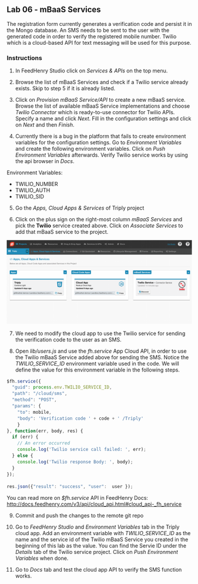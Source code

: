 ## Lab 06 - mBaaS Services

The registration form currently generates a verification code and persist it in the Mongo database. An SMS needs to be sent to the user with the generated code in order to verify the registered mobile number. Twilio which is a cloud-based API for text messaging will be used for this purpose.

### Instructions

1. In FeedHenry Studio click on *Services & APIs* on the top menu.

2. Browse the list of mBaaS Services and check if a Twilio service already exists. Skip to step 5 if it is already listed.

3. Click on *Provision mBaaS Service/API* to create a new mBaaS service. Browse the list of available mBaaS Service implementations and choose *Twilio Connector* which is ready-to-use connector for Twilio APIs. Specify a name and click *Next*. Fill in the configuration settings and click on *Next* and then *Finish*.

4. Currently there is a bug in the platform that fails to create environment variables for the configuration settings. Go to *Environment Variables* and create the following environment variables. Click on *Push Environment Variables* afterwards. Verify Twilio service works by using the api browser in *Docs*.

  Environment Variables:
  * TWILIO_NUMBER
  * TWILIO_AUTH
  * TWILIO_SID

5. Go the *Apps, Cloud Apps & Services* of Triply project

6. Click on the plus sign on the right-most column *mBaaS Services* and pick the **Twilio** service created above. Click on *Associate Services* to add that mBaaS service to the project.

  ![Triply Apps](https://github.com/rhnordics/feedhenry-training/blob/master/images/project-apps.png?raw=true)

7. We need to modify the cloud app to use the Twilio service for sending the verification code to the user as an SMS.

8. Open *lib/users.js* and use the *fh.service* App Cloud API, in order to use the Twilio mBaaS Service added above for sending the SMS. Notice the *TWILIO_SERVICE_ID* environment variable used in the code. We will define the value for this environment variable in the following steps.

  ```javascript
  $fh.service({
    "guid": process.env.TWILIO_SERVICE_ID,
    "path": "/cloud/sms",
    "method": "POST",
    "params": {
      "to": mobile,
      "body": 'Verification code ' + code + ' /Triply'
      }
  }, function(err, body, res) {
    if (err) {
      // An error occurred
      console.log('Twilio service call failed: ', err);
    } else {
      console.log('Twilio response Body: ', body);
    }
  });

  res.json({"result": "success", "user":  user });
  ```

  You can read more on *$fh.service* API in FeedHenry Docs: http://docs.feedhenry.com/v3/api/cloud_api.html#cloud_api-_fh_service

9. Commit and push the changes to the remote git repo

10. Go to *FeedHenry Studio* and *Environment Variables* tab in the Triply cloud app. Add an environment variable with *TWILIO_SERVICE_ID* as the name and the service id of the Twilio mBaaS Service you created in the beginning of this lab as the value. You can find the Servie ID under the *Details* tab of the Twilio service project. Click on *Push Environment Variables* when done.

11. Go to *Docs* tab and test the cloud app API to verify the SMS function works.
